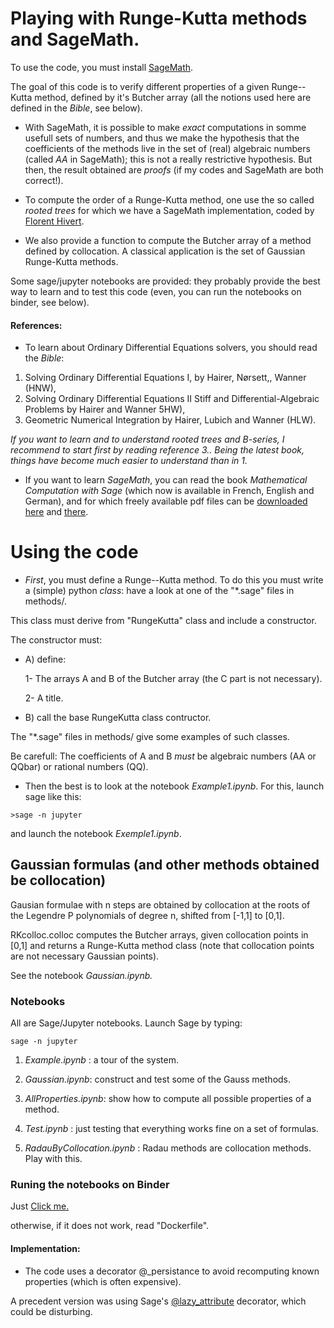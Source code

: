 

# Playing with Runge-Kutta methods and SageMath. #

To use the code, you must install [SageMath](http://www.sagemath.org/).

The goal of this code is to verify different properties of a given Runge--Kutta method, defined by it's Butcher array (all the notions used here are defined in the _Bible_, see below).

* With SageMath, it is possible  to make *exact* computations in somme usefull sets of numbers, and thus we make the hypothesis that the coefficients of the methods live in the set of (real) algebraic numbers (called *AA* in SageMath); this is not a really restrictive hypothesis. But then, the result obtained are  *proofs* (if my codes and SageMath are both correct!).

* To compute the order of a Runge-Kutta method, one use the so called _rooted_ _trees_ for which we have a SageMath implementation, coded by [Florent Hivert](http://doc.sagemath.org/html/en/reference/combinat/sage/combinat/rooted_tree.html).

* We also provide a function to compute the Butcher array of a method defined by collocation. A classical application is the set of Gaussian Runge-Kutta methods.

Some sage/jupyter notebooks are provided: they probably provide  the best way to learn and to test this code (even, you can run the notebooks on binder, see below).



#### References: ####

* To learn about Ordinary Differential Equations solvers, you should read the
_Bible_:

1.   Solving Ordinary Differential Equations I, by Hairer, Nørsett,, Wanner (HNW),
2.   Solving Ordinary Differential Equations II Stiff and Differential-Algebraic
         Problems by Hairer and Wanner 5HW),
3.   Geometric Numerical Integration by Hairer, Lubich and Wanner (HLW).

_If you want to learn and to understand rooted trees and B-series, I recommend to start first by reading reference 3.. Being the latest book, things have become much easier to understand than in 1._  

* If you want to learn _SageMath_, you can read the book _Mathematical Computation
with Sage_ (which now is available in French, English and German), and
for which freely available pdf files can be [downloaded here](https://members.loria.fr/PZimmermann/sagebook/english.html) and [there](http://sagebook.gforge.inria.fr/).


 # Using the code #

* _First_, you must define a Runge--Kutta method. To do this you must write a (simple) python _class_: have a look at one of the "*.sage" files in methods/.

This class must derive from "RungeKutta" class and  include a constructor.

The constructor must:

- A) define:

  1- The arrays A and B of the Butcher array (the C part is not necessary).
  
  2- A title.

- B)  call the  base RungeKutta class contructor.

The "*.sage" files in methods/ give some examples of such classes.

Be carefull: The coefficients of A and B *must* be algebraic numbers (AA or QQbar) or rational numbers (QQ).

* Then the best is to look at the notebook _Example1.ipynb_. For this, launch sage like this:

`>sage -n jupyter`

and launch the notebook _Exemple1.ipynb_.



## Gaussian formulas (and other methods obtained be collocation) ##

Gausian formulae with n steps are obtained by collocation at the roots of the Legendre P polynomials of degree n, shifted from [-1,1] to [0,1].

RKcolloc.colloc computes the Butcher arrays, given collocation points in [0,1] and returns a Runge-Kutta method class  (note that collocation points are not necessary Gaussian points).

See the notebook _Gaussian.ipynb._



### Notebooks ###

All are Sage/Jupyter notebooks. Launch Sage by typing:

`sage -n jupyter`


1. _Example.ipynb_ :  a tour of the system.

2. _Gaussian.ipynb_:  construct and test some of the Gauss methods.

3. _AllProperties.ipynb_: show how to compute all possible properties of a method.

4. _Test.ipynb_ : just testing that everything works fine on a set of formulas.

5. _RadauByCollocation.ipynb_ : Radau methods are collocation methods. Play with this.


### Runing the notebooks on Binder ###
Just 
[Click me.](https://mybinder.org/v2/gh/Thierry-Dumont/RKkit/315376e77071abff5ab16ab9f6ecba52a3c359e0)

otherwise, if it does not work,  read "Dockerfile".

#### Implementation: ####

* The code uses a decorator @_persistance to avoid recomputing known properties (which is often expensive).

A precedent version was using  Sage's
[@lazy_attribute](http://doc.sagemath.org/html/en/reference/misc/sage/misc/lazy_attribute.html) decorator, which could be disturbing.
